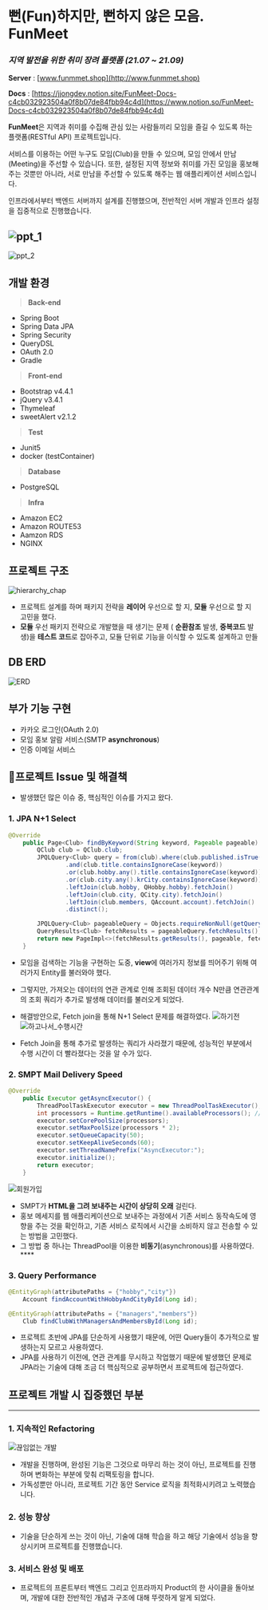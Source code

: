 # 뻔(Fun)하지만, 뻔하지 않은 모음. FunMeet


### *지역 발전을 위한 취미 장려 플랫폼 (21.07 ~ 21.09)*

**Server** : [www.funmmet.shop](http://www.funmmet.shop)

**Docs** : [https://jjongdev.notion.site/FunMeet-Docs-c4cb032923504a0f8b07de84fbb94c4d](https://www.notion.so/FunMeet-Docs-c4cb032923504a0f8b07de84fbb94c4d)

**FunMeet**은 지역과 취미를 수집해 관심 있는 사람들끼리 모임을 즐길 수 있도록 하는 플랫폼(RESTful API) 프로젝트입니다.

서비스를 이용하는 어떤 누구도 모임(Club)을 만들 수 있으며, 모임 안에서 만남(Meeting)을 주선할 수 있습니다. 또한, 설정된 지역 정보와 취미를 가진 모임을 홍보해주는 것뿐만 아니라, 서로 만남을 주선할 수 있도록 해주는 웹 애플리케이션 서비스입니다.

인프라에서부터 백엔드 서버까지 설계를 진행했으며, 전반적인 서버 개발과 인프라 설정을 집중적으로 진행했습니다.

![ppt_1](https://user-images.githubusercontent.com/73544708/135741015-8c10ceef-6632-4327-9c4f-4dc5de54e28c.PNG)
---
![ppt_2](https://user-images.githubusercontent.com/73544708/135741018-20f91b92-d3dd-4d17-950d-9cd9a3ffd6e4.PNG)

## 개발 환경
> **Back-end**
> 
- Spring Boot
- Spring Data JPA
- Spring Security
- QueryDSL
- OAuth 2.0
- Gradle

> **Front-end**
> 
- Bootstrap v4.4.1
- jQuery v3.4.1
- Thymeleaf
- sweetAlert v2.1.2

> **Test**
> 
- Junit5
- docker (testContainer)

> **Database**
> 
- PostgreSQL

> **Infra**
> 
- Amazon EC2
- Amazon ROUTE53
- Aamzon RDS
- NGINX
   
   
## 프로젝트 구조
![hierarchy_chap](https://user-images.githubusercontent.com/73544708/136200814-8787704c-d225-4306-a8f0-3dcb2e873e0e.PNG)

- 프로젝트 설계를 하며 패키지 전략을 **레이어** 우선으로 할 지, **모듈** 우선으로 할 지 고민을 했다.
- **모듈** 우선 패키지 전략으로 개발했을 때 생기는 문제 ( **순환참조** 발생, **중복코드** 발생)을 **테스트 코드**로 잡아주고, 모듈 단위로 기능을 이식할 수 있도록 설계하고 만들
   
## DB ERD
![ERD](https://user-images.githubusercontent.com/73544708/136201176-6b48577e-c2ec-43d0-b4ac-5ebf929bb1cd.png)
   
## 부가 **기능 구현**
- 카카오 로그인(OAuth 2.0)
- 모임 홍보 알람 서비스(SMTP **asynchronous**)
- 인증 이메일 서비스

## 📢프로젝트 Issue 및 해결책

- 발생했던 많은 이슈 중, 핵심적인 이슈를 가지고 왔다.

### 1. JPA N+1 Select

```java
@Override
    public Page<Club> findByKeyword(String keyword, Pageable pageable) {
        QClub club = QClub.club;
        JPQLQuery<Club> query = from(club).where(club.published.isTrue()
                .and(club.title.containsIgnoreCase(keyword))
                .or(club.hobby.any().title.containsIgnoreCase(keyword))
                .or(club.city.any().krCity.containsIgnoreCase(keyword)))
                .leftJoin(club.hobby, QHobby.hobby).fetchJoin()
                .leftJoin(club.city, QCity.city).fetchJoin()
                .leftJoin(club.members, QAccount.account).fetchJoin()
                .distinct();

        JPQLQuery<Club> pageableQuery = Objects.requireNonNull(getQuerydsl()).applyPagination(pageable, query);
        QueryResults<Club> fetchResults = pageableQuery.fetchResults();
        return new PageImpl<>(fetchResults.getResults(), pageable, fetchResults.getTotal());
    }
```

- 모임을 검색하는 기능을 구현하는 도중, **view**에 여러가지 정보를 띄어주기 위해 여러가지 Entity를 불러와야 했다.
- 그렇지만, 가져오는 데이터의 연관 관계로 인해 조회된 데이터 개수 N만큼 연관관계의 조회 쿼리가 추가로 발생해 데이터를 불러오게 되었다.
- 해결방안으로, Fetch join을 통해 N+1 Select 문제를 해결하였다.
![하기전](https://user-images.githubusercontent.com/73544708/136201400-385d73f7-70ee-447c-b8b0-99160f34253d.PNG)
![하고나서_수행시간](https://user-images.githubusercontent.com/73544708/136201449-ded9ea42-a520-4873-9687-519d3ea1899e.PNG)

- Fetch Join을 통해 추가로 발생하는 쿼리가 사라졌기 때문에, 성능적인 부분에서 수행 시간이 더 빨라졌다는 것을 알 수가 있다.

### 2. SMPT Mail Delivery Speed

```java
@Override
    public Executor getAsyncExecutor() {
        ThreadPoolTaskExecutor executor = new ThreadPoolTaskExecutor();
        int processors = Runtime.getRuntime().availableProcessors(); // 가용 프로세스 숫자
        executor.setCorePoolSize(processors);
        executor.setMaxPoolSize(processors * 2);
        executor.setQueueCapacity(50);
        executor.setKeepAliveSeconds(60);
        executor.setThreadNamePrefix("AsyncExecutor:");
        executor.initialize();
        return executor;
    }
```
![회원가입](https://user-images.githubusercontent.com/73544708/136201667-3ade7a9d-5393-40d1-8387-4ce661848fa8.PNG)
- SMPT가 **HTML을 그려 보내주는 시간이 상당히 오래** 걸린다.
- 홍보 메세지를 웹 애플리케이션으로 보내주는 과정에서 기존 서비스 동작속도에 영향을 주는 것을 확인하고, 기존 서비스 로직에서 시간을 소비하지 않고 전송할 수 있는 방법을 고민했다.
- 그 방법 중 하나는 ThreadPool을 이용한 
**비동기**(asynchronous)를 사용하였다. ****

### 3. Query Performance

```java
@EntityGraph(attributePaths = {"hobby","city"})
    Account findAccountWithHobbyAndCityById(Long id);

@EntityGraph(attributePaths = {"managers","members"})
    Club findClubWithManagersAndMembersById(Long id);
```

- 프로젝트 초반에 JPA를 단순하게 사용했기 때문에, 어떤 Query들이 추가적으로 발생하는지 모르고 사용하였다.
- JPA를 사용하기 이전에, 연관 관계를 무시하고 작업했기 때문에 발생했던 문제로 JPA라는 기술에 대해 조금 더 핵심적으로 공부하면서 프로젝트에 접근하였다.
   
   
## 프로젝트 개발 시 집중했던 부분

---

### 1. 지속적인 Refactoring

![끊임없는 개발](https://user-images.githubusercontent.com/73544708/136201857-e0d7206e-93cb-43c8-ab39-5e90abf6fb02.PNG)

- 개발을 진행하며, 완성된 기능은 그것으로 마무리 하는 것이 아닌, 프로젝트를 진행하며 변화하는 부분에 맞춰 리팩토링을 합니다.
- 가독성뿐만 아니라, 프로젝트 기간 동안 Service 로직을 최적화시키려고 노력했습니다.

### 2. 성능 향상

- 기술을 단순하게 쓰는 것이 아닌, 기술에 대해 학습을 하고 해당 기술에서 성능을 향상시키며 프로젝트를 진행했습니다.

### 3. 서비스 완성 및 배포

- 프로젝트의 프론트부터 백엔드 그리고 인프라까지 Product의 한 사이클을 돌아보며, 개발에 대한 전반적인 개념과 구조에 대해 뚜렷하게 알게 되었다.

   

